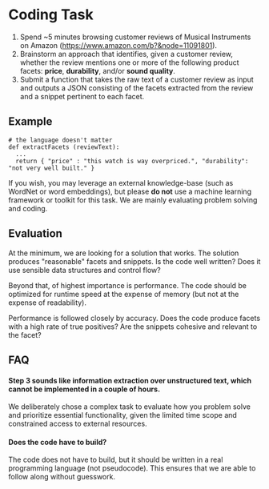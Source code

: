 # Coding Task

1. Spend ~5 minutes browsing customer reviews of Musical Instruments on Amazon (https://www.amazon.com/b?&node=11091801).
2. Brainstorm an approach that identifies, given a customer review, whether the review mentions one or more of the following product facets: **price**, **durability**, and/or **sound quality**.
3. Submit a function that takes the raw text of a customer review as input and outputs a JSON consisting of the facets extracted from the review and a snippet pertinent to each facet.

## Example

```
# the language doesn't matter
def extractFacets (reviewText): 
  ... 
  return { "price" : "this watch is way overpriced.", "durability": "not very well built." }
```

If you wish, you may leverage an external knowledge-base (such as WordNet or word embeddings), but please **do not** use a machine learning framework or toolkit for this task. We are mainly evaluating problem solving and coding.

## Evaluation

At the minimum, we are looking for a solution that works. The solution produces "reasonable" facets and snippets. Is the code well written? Does it use sensible data structures and control flow?

Beyond that, of highest importance is performance. The code should be optimized for runtime speed at the expense of memory (but not at the expense of readability).

Performance is followed closely by accuracy. Does the code produce facets with a high rate of true positives? Are the snippets cohesive and relevant to the facet?

## FAQ

#### Step 3 sounds like information extraction over unstructured text, which cannot be implemented in a couple of hours.

We deliberately chose a complex task to evaluate how you problem solve and prioritize essential functionality, given the limited time scope and constrained access to external resources.

#### Does the code have to build?

The code does not have to build, but it should be written in a real programming language (not pseudocode). This ensures that we are able to follow along without guesswork.
